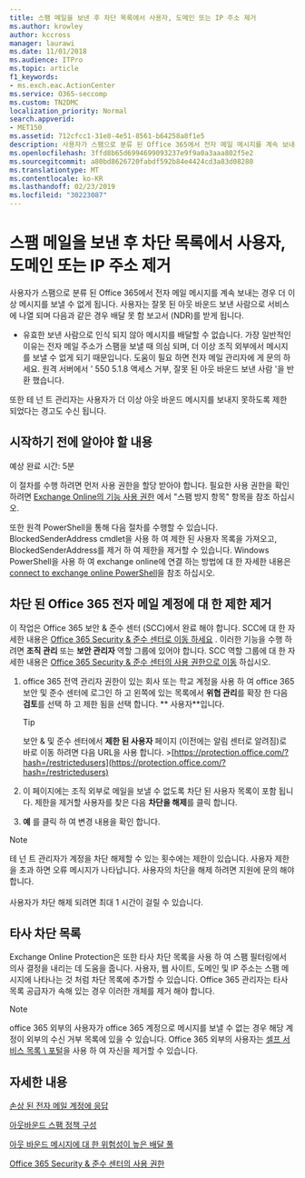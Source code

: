 ```yaml
---
title: 스팸 메일을 보낸 후 차단 목록에서 사용자, 도메인 또는 IP 주소 제거
ms.author: krowley
author: kccross
manager: laurawi
ms.date: 11/01/2018
ms.audience: ITPro
ms.topic: article
f1_keywords:
- ms.exch.eac.ActionCenter
ms.service: O365-seccomp
ms.custom: TN2DMC
localization_priority: Normal
search.appverid:
- MET150
ms.assetid: 712cfcc1-31e8-4e51-8561-b64258a8f1e5
description: 사용자가 스팸으로 분류 된 Office 365에서 전자 메일 메시지를 계속 보내는 경우 더 이상 메시지를 보낼 수 없게 됩니다.
ms.openlocfilehash: 3ffd8b65d6994699093237e9f9a0a3aaa802f5e2
ms.sourcegitcommit: a80bd8626720fabdf592b84e4424cd3a83d08280
ms.translationtype: MT
ms.contentlocale: ko-KR
ms.lasthandoff: 02/23/2019
ms.locfileid: "30223087"
---
```

# <a name="removing-a-user-domain-or-ip-address-from-a-block-list-after-sending-spam-email"></a>스팸 메일을 보낸 후 차단 목록에서 사용자, 도메인 또는 IP 주소 제거

사용자가 스팸으로 분류 된 Office 365에서 전자 메일 메시지를 계속 보내는 경우 더 이상 메시지를 보낼 수 없게 됩니다. 사용자는 잘못 된 아웃 바운드 보낸 사람으로 서비스에 나열 되며 다음과 같은 경우 배달 못 함 보고서 (NDR)를 받게 됩니다.

- 유효한 보낸 사람으로 인식 되지 않아 메시지를 배달할 수 없습니다. 가장 일반적인 이유는 전자 메일 주소가 스팸을 보낼 때 의심 되며, 더 이상 조직 외부에서 메시지를 보낼 수 없게 되기 때문입니다. 도움이 필요 하면 전자 메일 관리자에 게 문의 하세요.  원격 서버에서 ' 550 5.1.8 액세스 거부, 잘못 된 아웃 바운드 보낸 사람 '을 반환 했습니다.

또한 테 넌 트 관리자는 사용자가 더 이상 아웃 바운드 메시지를 보내지 못하도록 제한 되었다는 경고도 수신 됩니다.

## <a name="what-do-you-need-to-know-before-you-begin"></a>시작하기 전에 알아야 할 내용
<a name="sectionSection0"> </a>

예상 완료 시간: 5분
  
이 절차를 수행 하려면 먼저 사용 권한을 할당 받아야 합니다. 필요한 사용 권한을 확인 하려면 [Exchange Online의 기능 사용 권한](http://technet.microsoft.com/library/15073ce1-0917-403b-8839-02a2ebc96e16.aspx) 에서 "스팸 방지 항목" 항목을 참조 하십시오.

또한 원격 PowerShell을 통해 다음 절차를 수행할 수 있습니다. BlockedSenderAddress cmdlet을 사용 하 여 제한 된 사용자 목록을 가져오고, BlockedSenderAddress를 제거 하 여 제한을 제거할 수 있습니다. Windows PowerShell을 사용 하 여 exchange online에 연결 하는 방법에 대 한 자세한 내용은 [connect to exchange online PowerShell](https://go.microsoft.com/fwlink/p/?linkid=396554)을 참조 하십시오.

## <a name="remove-restrictions-for-a-blocked-office-365-email-account"></a>차단 된 Office 365 전자 메일 계정에 대 한 제한 제거

이 작업은 Office 365 보안 & 준수 센터 (SCC)에서 완료 해야 합니다. SCC에 대 한 자세한 내용은 [Office 365 Security & 준수 센터로 이동 하세요](go-to-the-securitycompliance-center.md) . 이러한 기능을 수행 하려면 **조직 관리** 또는 **보안 관리자** 역할 그룹에 있어야 합니다. SCC 역할 그룹에 대 한 자세한 내용은 [Office 365 Security & 준수 센터의 사용 권한으로 이동](permissions-in-the-security-and-compliance-center.md) 하십시오.

1. office 365 전역 관리자 권한이 있는 회사 또는 학교 계정을 사용 하 여 office 365 보안 및 준수 센터에 로그인 하 고 왼쪽에 있는 목록에서 **위협 관리**를 확장 한 다음 **검토**를 선택 하 고 제한 됨을 선택 합니다. ** 사용자**입니다.
    
    > [!TIP]
    > 보안 &amp; 및 준수 센터에서 **제한 된 사용자** 페이지 (이전에는 알림 센터로 알려짐)로 바로 이동 하려면 다음 URL을 사용 합니다. >[https://protection.office.com/?hash=/restrictedusers](https://protection.office.com/?hash=/restrictedusers)

2. 이 페이지에는 조직 외부로 메일을 보낼 수 없도록 차단 된 사용자 목록이 포함 됩니다.  제한을 제거할 사용자를 찾은 다음 **차단을 해제**를 클릭 합니다.

3. **예** 를 클릭 하 여 변경 내용을 확인 합니다. 
    
> [!NOTE]
> 테 넌 트 관리자가 계정을 차단 해제할 수 있는 횟수에는 제한이 있습니다. 사용자 제한을 초과 하면 오류 메시지가 나타납니다. 사용자의 차단을 해제 하려면 지원에 문의 해야 합니다.<br/><br/> 사용자가 차단 해제 되려면 최대 1 시간이 걸릴 수 있습니다.
  
## <a name="third-party-block-lists"></a>타사 차단 목록

Exchange Online Protection은 또한 타사 차단 목록을 사용 하 여 스팸 필터링에서 의사 결정을 내리는 데 도움을 줍니다. 사용자, 웹 사이트, 도메인 및 IP 주소는 스팸 메시지에 나타나는 것 처럼 차단 목록에 추가할 수 있습니다. Office 365 관리자는 타사 목록 공급자가 속해 있는 경우 이러한 개체를 제거 해야 합니다.

> [!NOTE]
> office 365 외부의 사용자가 office 365 계정으로 메시지를 보낼 수 없는 경우 해당 계정이 외부의 수신 거부 목록에 있을 수 있습니다. Office 365 외부의 사용자는 [셀프 서비스 목록 \ 포털](https://docs.microsoft.com/en-us/office365/SecurityCompliance/use-the-delist-portal-to-remove-yourself-from-the-office-365-blocked-senders-lis)을 사용 하 여 자신을 제거할 수 있습니다. 

## <a name="for-more-information"></a>자세한 내용

[손상 된 전자 메일 계정에 응답](responding-to-a-compromised-email-account.md)

[아웃바운드 스팸 정책 구성](configure-the-outbound-spam-policy.md)
  
[아웃 바운드 메시지에 대 한 위험성이 높은 배달 풀](high-risk-delivery-pool-for-outbound-messages.md)

[Office 365 Security & 준수 센터의 사용 권한](permissions-in-the-security-and-compliance-center.md)

  


